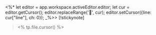 <%*
let editor = app.workspace.activeEditor.editor;
let cur = editor.getCursor();
editor.replaceRange('💬', cur);
editor.setCursor({line: cur["line"], ch: 0});
_%>> [!stickynote]
> <% tp.file.cursor() %>


